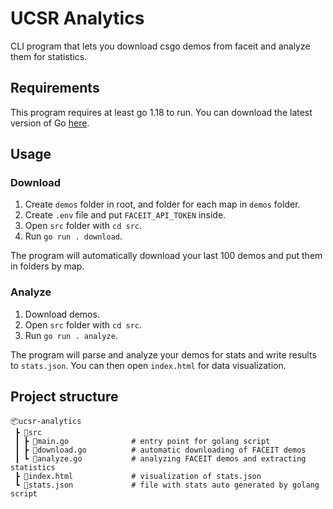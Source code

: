 # UCSR Analytics

CLI program that lets you download csgo demos from faceit and analyze them for statistics.

## Requirements

This program requires at least go 1.18 to run. You can download the latest version of Go [here](https://golang.org/).

## Usage

### Download

1. Create `demos` folder in root, and folder for each map in `demos` folder.
2. Create `.env` file and put `FACEIT_API_TOKEN` inside.
3. Open `src` folder with `cd src`.
4. Run `go run . download`.

The program will automatically download your last 100 demos and put them in folders by map.

### Analyze

1. Download demos.
2. Open `src` folder with `cd src`.
3. Run `go run . analyze`.

The program will parse and analyze your demos for stats and write results to `stats.json`. You can then open `index.html` for data visualization.

## Project structure

```
📦ucsr-analytics
 ┣ 📂src
 ┃ ┣ 📜main.go              # entry point for golang script
 ┃ ┣ 📜download.go          # automatic downloading of FACEIT demos
 ┃ ┗ 📜analyze.go           # analyzing FACEIT demos and extracting statistics
 ┣ 📜index.html             # visualization of stats.json
 ┗ 📜stats.json             # file with stats auto generated by golang script
```
